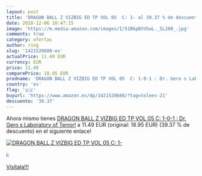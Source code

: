 ```yaml
---
layout: post
title: 'DRAGON BALL Z VIZBIG ED TP VOL 05  C: 1- al 39.37 % de descuento'
date: 2020-12-06 10:47:15
image: 'https://m.media-amazon.com/images/I/51B6pBtUSwL._SL200_.jpg'
comments: true
category: ofertas
author: ring
slug: '1421520680-es'
actualPrice: 11.49 EUR
currency: EUR
price: 11.49
comparePrice: 18.95 EUR
prodname: 'DRAGON BALL Z VIZBIG ED TP VOL 05  C: 1-0-1 : Dr. Gero s Laboratory of Terror!'
country: 'es'
flag: '🇪🇸'
buyurl: 'https://www.amazon.es/dp/1421520680/?tag=tolees-21'
descuento: '39.37'
---
```


Ahora mismo tienes [DRAGON BALL Z VIZBIG ED TP VOL 05  C: 1-0-1 : Dr. Gero s Laboratory of Terror!](https://www.amazon.es/dp/1421520680/?tag=tolees-21) a 11.49 EUR (original: 18.95 EUR) (39.37 %  de descuento) en el siguiente enlace!

[![DRAGON BALL Z VIZBIG ED TP VOL 05  C: 1-](https://m.media-amazon.com/images/I/51B6pBtUSwL._SL200_.jpg)](https://www.amazon.es/dp/1421520680/?tag=tolees-21)

ℹ️:


[Visítala!!!](https://www.amazon.es/dp/1421520680/?tag=tolees-21)
